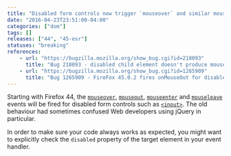 ```yaml
---
title: "Disabled form controls now trigger `mouseover` and similar mouse events"
date: "2016-04-23T23:51:00-04:00"
categories: ["dom"]
tags: []
releases: ["44", "45-esr"]
statuses: "breaking"
references:
    - url: "https://bugzilla.mozilla.org/show_bug.cgi?id=218093"
      title: "Bug 218093 - disabled child element doesn't produce mouseout/mouseover pair"
    - url: "https://bugzilla.mozilla.org/show_bug.cgi?id=1265909"
      title: "Bug 1265909 - FireFox 45.0.2 fires onMouseOut for disabled input."
---
```

Starting with Firefox 44, the [`mouseover`](https://developer.mozilla.org/docs/Web/Events/mouseover), [`mouseout`](https://developer.mozilla.org/docs/Web/Events/mouseout), [`mouseenter`](https://developer.mozilla.org/docs/Web/Events/mouseenter) and [`mouseleave`](https://developer.mozilla.org/docs/Web/Events/mouseleave) events will be fired for disabled form controls such as [`<input>`](https://developer.mozilla.org/docs/Web/HTML/Element/input). The old behaviour had sometimes confused Web developers using jQuery in particular.

In order to make sure your code always works as expected, you might want to explicitly check the `disabled` property of the target element in your event handler.
